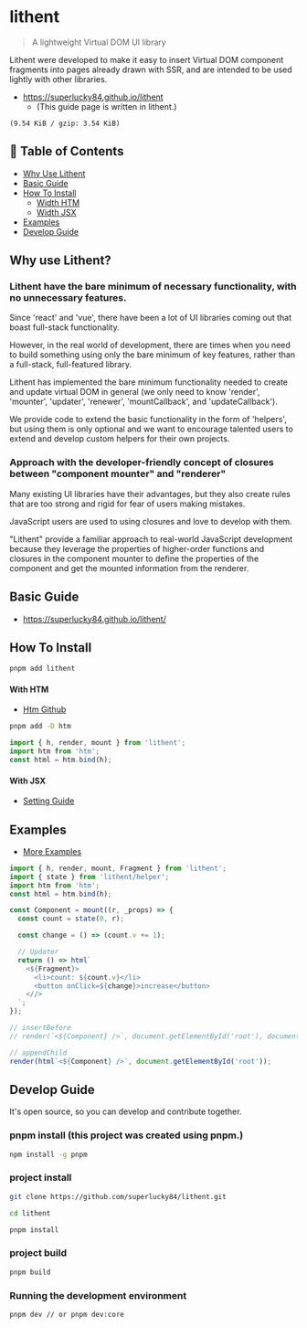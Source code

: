 # lithent

> A lightweight Virtual DOM UI library

Lithent were developed to make it easy to insert Virtual DOM component
fragments into pages already drawn with SSR, and are intended to be
used lightly with other libraries.

* https://superlucky84.github.io/lithent
  * (This guide page is written in lithent.)

`(9.54 KiB / gzip: 3.54 KiB)`

## 🚩 Table of Contents
* [Why Use Lithent](#why-use-lithent)
* [Basic Guide](#basic-guide)
* [How To Install](#how-to-install)
  * [Width HTM](#with-htm)
  * [Width JSX](#with-jsx)
* [Examples](#examples)
* [Develop Guide](#develop-guide)

## Why use Lithent?

### Lithent have the bare minimum of necessary functionality, with no unnecessary features.

Since 'react' and 'vue', there have been a lot of UI libraries coming out that boast full-stack functionality.

However, in the real world of development, there are times when you need to build something using only the bare minimum of key features, rather than a full-stack, full-featured library.

Lithent has implemented the bare minimum functionality needed to create and update virtual DOM in general (we only need to know 'render', 'mounter', 'updater', 'renewer', 'mountCallback', and 'updateCallback').

We provide code to extend the basic functionality in the form of 'helpers', but using them is only optional and we want to encourage talented users to extend and develop custom helpers for their own projects.


### Approach with the developer-friendly concept of closures between "component mounter" and "renderer"

Many existing UI libraries have their advantages, but they also create rules that are too strong and rigid for fear of users making mistakes.

JavaScript users are used to using closures and love to develop with them. 

"Lithent" provide a familiar approach to real-world JavaScript development because they leverage the properties of higher-order functions and closures in the component mounter to define the properties of the component and get the mounted information from the renderer.


## Basic Guide

* https://superlucky84.github.io/lithent/

## How To Install

```bash
pnpm add lithent 
```

#### With HTM

* [Htm Github](https://github.com/developit/htm)

```bash
pnpm add -D htm
```

```js
import { h, render, mount } from 'lithent';
import htm from 'htm';
const html = htm.bind(h);
```

#### With JSX

* [Setting Guide](https://superlucky84.github.io/lithent/#install)

## Examples

* [More Examples](https://superlucky84.github.io/lithent/#examples)

```js
import { h, render, mount, Fragment } from 'lithent';
import { state } from 'lithent/helper';
import htm from 'htm';
const html = htm.bind(h);

const Component = mount((r, _props) => {
  const count = state(0, r);

  const change = () => (count.v += 1);

  // Updater
  return () => html`
    <${Fragment}>
      <li>count: ${count.v}</li>
      <button onClick=${change}>increase</button>
    <//>
  `;
});

// insertBefore
// render(`<${Component} />`, document.getElementById('root'), document.getElementById('nextElement'));

// appendChild
render(html`<${Component} />`, document.getElementById('root'));
```

## Develop Guide

It's open source, so you can develop and contribute together.

### pnpm install (this project was created using pnpm.)

```bash
npm install -g pnpm
```

### project install
```bash
git clone https://github.com/superlucky84/lithent.git

cd lithent

pnpm install
```

### project build
```bash
pnpm build
```

### Running the development environment
```bash
pnpm dev // or pnpm dev:core
```
